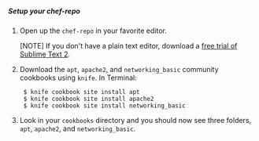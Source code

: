 ##### Setup your chef-repo
1. Open up the `chef-repo` in your favorite editor.

    [NOTE] If you don't have a plain text editor, download a [free trial of Sublime Text 2][sublime-text-2].

1. Download the `apt`, `apache2`, and `networking_basic` community cookbooks using `knife`. In Terminal:

        $ knife cookbook site install apt
        $ knife cookbook site install apache2
        $ knife cookbook site install networking_basic

1. Look in your `cookbooks` directory and you should now see three folders, `apt`, `apache2`, and `networking_basic`.

[sublime-text-2]: http://www.sublimetext.com/2 "Sublime Text 2"
